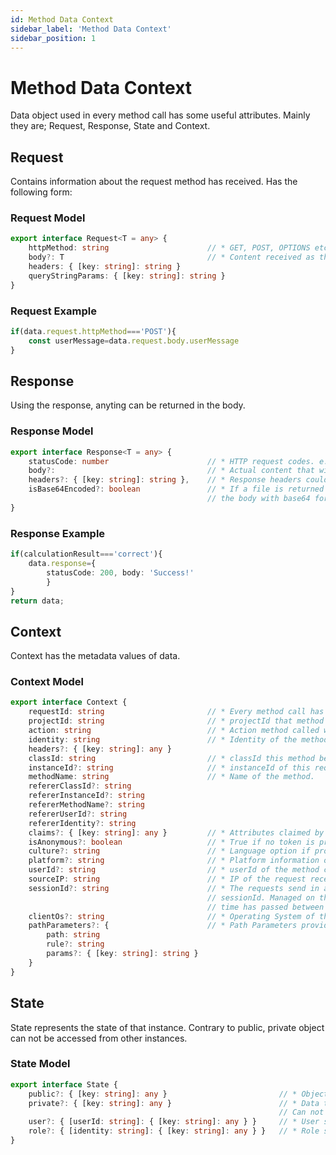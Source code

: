 ```yaml
---
id: Method Data Context
sidebar_label: 'Method Data Context'
sidebar_position: 1
---
```


# Method Data Context
Data object used in every method call has some useful attributes. Mainly they are; Request, Response, State and Context.

## Request
Contains information about the request method has received. Has the following form:

### Request Model
```typescript
export interface Request<T = any> {
    httpMethod: string                      // * GET, POST, OPTIONS etc.
    body?: T                                // * Content received as the request.
    headers: { [key: string]: string }      
    queryStringParams: { [key: string]: string }
}
```
### Request Example
```typescript
if(data.request.httpMethod==='POST'){
    const userMessage=data.request.body.userMessage
}
```
## Response
Using the response, anyting can be returned in the body. 

### Response Model

```typescript
export interface Response<T = any> {
    statusCode: number                      // * HTTP request codes. e.g 200 for success.
    body?:                                  // * Actual content that will be returned as the response.
    headers?: { [key: string]: string },    // * Response headers could be specified here.
    isBase64Encoded?: boolean               // * If a file is returned in the response, it should be put in 
                                            // the body with base64 format rather than binary with this value being true. 
}
```
### Response Example

```typescript
if(calculationResult==='correct'){
    data.response={
        statusCode: 200, body: 'Success!'
        }
}
return data;
```
## Context
Context has the metadata values of data.

### Context Model
```typescript
export interface Context {
    requestId: string                       // * Every method call has a unique requestId. 
    projectId: string                       // * projectId that method belongs to.
    action: string                          // * Action method called with. 
    identity: string                        // * Identity of the methods caller. Like the rolename of the user. Extracted from token provided
    headers?: { [key: string]: any }
    classId: string                         // * classId this method belongs to.
    instanceId?: string                     // * instanceId of this request received from.
    methodName: string                      // * Name of the method. 
    refererClassId?: string         
    refererInstanceId?: string
    refererMethodName?: string
    refererUserId?: string
    refererIdentity?: string
    claims?: { [key: string]: any }         // * Attributes claimed by method caller. Could be email, role,  etc.
    isAnonymous?: boolean                   // * True if no token is provided with the request
    culture?: string                        // * Language option if provided
    platform?: string                       // * Platform information of the request, if provided
    userId?: string                         // * userId of the method caller
    sourceIP: string                        // * IP of the request received from
    sessionId?: string                      // * The requests send in a certain period of time by the same user have the same 
                                            // sessionId. Managed on the server side. New sessionId value is created after certain period of 
                                            // time has passed between two request. Could be used to trace request a user send in a session. 
    clientOs?: string                       // * Operating System of the client that request is sent from
    pathParameters?: {                      // * Path Parameters provided in the Api Call url
        path: string                        
        rule?: string                       
        params?: { [key: string]: string }  
    }
}
```

## State
State represents the state of that instance. Contrary to public, private object can not be accessed from other instances. 

### State Model
```typescript
export interface State {
    public?: { [key: string]: any }                         // * Object that public data can be stored in
    private?: { [key: string]: any }                        // * Data that is private to that instance can be stored here. 
                                                            // Can not be shared publicly by default. It is in developers initiative to share to any specified user or role. 
    user?: { [userId: string]: { [key: string]: any } }     // * User specific data can be stored here with userId as key value.
    role?: { [identity: string]: { [key: string]: any } }   // * Role specific data can be stored here with role as key value. 
}
```
